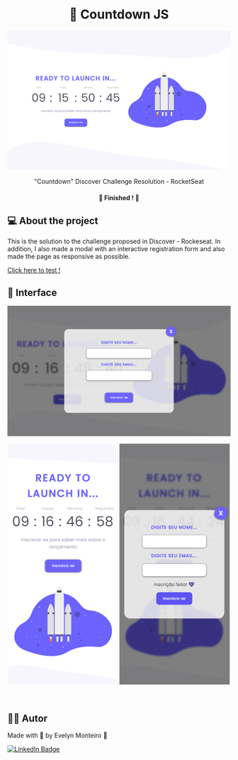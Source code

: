<h1 align="center"> 🚀 Countdown JS </h1>

<p align="center">
    <img alt="countdown banner" src="images/desktop.png"/>
</p>

<p align="center">"Countdown" Discover Challenge Resolution - RocketSeat</p>

<h4 align="center"> 
	🚧  Finished ! 🚧
</h4>

## 💻 About the project

This is the solution to the challenge proposed in Discover - Rockeseat. In addition, I also made a modal with an interactive registration form and also made the page as responsive as possible.

<a href="https://countdownjsevemon.netlify.app/" target="_blank">
Click here to test !</a>

## 🎨 Interface

<p>
  <img alt="countdown modal" src="images/modal.png">
</p>

<p align="center">
  <img alt="countdown mobile" src="images/mobile.png">
  <img alt="countdown modal mobile" src="images/mobile2.png"> 
</p>

<br>

## 👩🏻 Autor

Made with 💜 by Evelyn Monteiro 👋

[![LinkedIn Badge](https://img.shields.io/badge/-Evelyn_Monteiro-blue?style=flat-square&logo=Linkedin&logoColor=white&link=https://www.linkedin.com/in/evelyn-monteiro-5b61981b3/)](https://www.linkedin.com/in/evelyn-monteiro-5b61981b3/)
